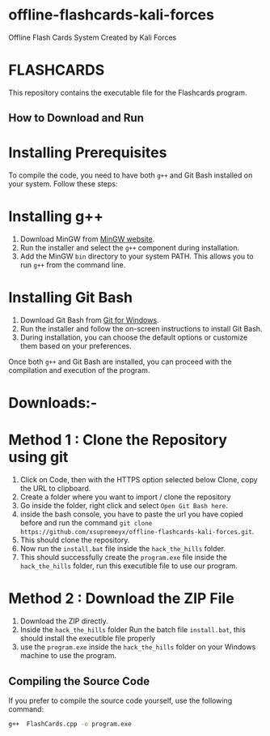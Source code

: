 # offline-flashcards-kali-forces
Offline Flash Cards System Created by Kali Forces


# FLASHCARDS #

This repository contains the executable file for the Flashcards program.

## How to Download and Run

# Installing Prerequisites

To compile the code, you need to have both `g++` and Git Bash installed on your system. Follow these steps:

# Installing g++

1. Download MinGW from [MinGW website](http://www.mingw.org/).
2. Run the installer and select the `g++` component during installation.
3. Add the MinGW `bin` directory to your system PATH. This allows you to run `g++` from the command line.

# Installing Git Bash

1. Download Git Bash from [Git for Windows](https://gitforwindows.org/).
2. Run the installer and follow the on-screen instructions to install Git Bash.
3. During installation, you can choose the default options or customize them based on your preferences.

Once both `g++` and Git Bash are installed, you can proceed with the compilation and execution of the program.

# Downloads:-
# Method 1 : Clone the Repository using git

1. Click on Code, then with the HTTPS option selected below Clone, copy the URL to clipboard.
2. Create a folder where you want to import / clone the repository
3. Go inside the folder, right click and select `Open Git Bash here`.
4. inside the bash console, you have to paste the url you have copied before and run the command
   `git clone https://github.com/xsupremeyx/offline-flashcards-kali-forces.git`.
5. This should clone the repository.
6. Now run the `install.bat` file inside the `hack_the_hills` folder.
7. This should successfully create the `program.exe` file inside the `hack_the_hills` folder, run this executible file to use our program.


    
# Method 2 : Download the ZIP File

1. Download the ZIP directly.
2. Inside the `hack_the_hills` folder Run the batch file `install.bat`, this should install the executible file properly
3. use the `program.exe` inside the `hack_the_hills` folder on your Windows machine to use the program.


## Compiling the Source Code

If you prefer to compile the source code yourself, use the following command:
```bash
g++  FlashCards.cpp -o program.exe

